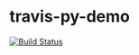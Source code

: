 # travis-py-demo
[![Build Status](https://travis-ci.com/leileigong/travis-py-demo.svg?branch=main)](https://travis-ci.com/leileigong/travis-py-demo)
